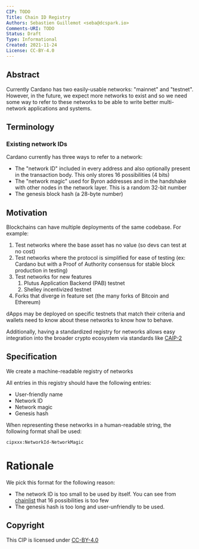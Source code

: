 ```yaml
---
CIP: TODO
Title: Chain ID Registry
Authors: Sebastien Guillemot <seba@dcspark.io>
Comments-URI: TODO
Status: Draft
Type: Informational
Created: 2021-11-24
License: CC-BY-4.0
---
```


## Abstract

Currently Cardano has two easily-usable networks: "mainnet" and "testnet". However, in the future, we expect more networks to exist and so we need some way to refer to these networks to be able to write better multi-network applications and systems.

## Terminology

### Existing network IDs

Cardano currently has three ways to refer to a network:
- The "network ID" included in every address and also optionally present in the transaction body. This only stores 16 possibilities (4 bits)
- The "network magic" used for Byron addresses and in the handshake with other nodes in the network layer. This is a random 32-bit number
- The genesis block hash (a 28-byte number)

## Motivation

Blockchains can have multiple deployments of the same codebase. For example:

1. Test networks where the base asset has no value (so devs can test at no cost)
1. Test networks where the protocol is simplified for ease of testing (ex: Cardano but with a Proof of Authority consensus for stable block production in testing)
1. Test networks for new features
    1. Plutus Application Backend (PAB) testnet
    2. Shelley incentivized testnet
1. Forks that diverge in feature set (the many forks of Bitcoin and Ethereum)

dApps may be deployed on specific testnets that match their criteria and wallets need to know about these networks to know how to behave.

Additionally, having a standardized registry for networks allows easy integration into the broader crypto ecosystem via standards like [CAIP-2](https://github.com/ChainAgnostic/CAIPs/blob/master/CAIPs/caip-2.md)

## Specification

We create a machine-readable registry of networks

All entries in this registry should have the following entries:

- User-friendly name
- Network ID
- Network magic
- Genesis hash

When representing these networks in a human-readable string, the following format shall be used:

```
cipxxx:NetworkId-NetworkMagic
```

# Rationale

We pick this format for the following reason:
- The network ID is too small to be used by itself. You can see from [chainlist](https://chainlist.org/) that 16 possibilities is too few
- The genesis hash is too long and user-unfriendly to be used.

## Copyright

This CIP is licensed under [CC-BY-4.0](https://creativecommons.org/licenses/by/4.0/legalcode)
